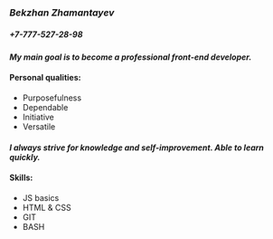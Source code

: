 ### _**Bekzhan Zhamantayev**_  
##### _+7-777-527-28-98_  
#### _Мy **main goal** is to become a **professional front-end developer**._  
#### Personal qualities:
  * Purposefulness
  * Dependable
  * Initiative
  * Versatile
#### _I always strive for knowledge and self-improvement. Able to learn quickly._  
#### Skills:
  * JS basics
  * HTML & CSS
  * GIT
  * BASH